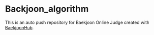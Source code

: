 # Backjoon_algorithm
This is an auto push repository for Baekjoon Online Judge created with [BaekjoonHub](https://github.com/BaekjoonHub/BaekjoonHub).
